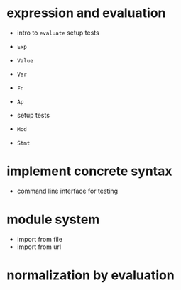 # expression and evaluation

- intro to `evaluate`  setup tests

- `Exp`
- `Value`

- `Var`
- `Fn`
- `Ap`

- setup tests

- `Mod`
- `Stmt`

# implement concrete syntax

- command line interface for testing

# module system

- import from file
- import from url

# normalization by evaluation

